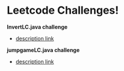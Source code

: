 # Leetcode Challenges!

__InvertLC.java challenge__ 
* [description link](https://leetcode.com/problems/reverse-integer/description/)

__jumpgameLC.java challenge__ 
* [description link](https://leetcode.com/problems/jump-game/)
